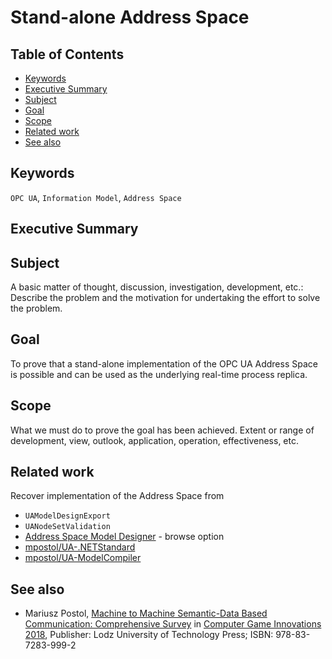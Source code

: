 # Stand-alone Address Space <!-- omit in toc -->

## Table of Contents <!-- omit in toc -->

- [Keywords](#keywords)
- [Executive Summary](#executive-summary)
- [Subject](#subject)
- [Goal](#goal)
- [Scope](#scope)
- [Related work](#related-work)
- [See also](#see-also)

## Keywords

`OPC UA`, `Information Model`, `Address Space`

## Executive Summary

## Subject

A basic matter of thought, discussion, investigation, development, etc.:
Describe the problem and the motivation for undertaking the effort to solve the problem.

## Goal

To prove that a stand-alone implementation of the OPC UA Address Space is possible and can be used as the underlying real-time process replica.

## Scope

What we must do to prove the goal has been achieved. Extent or range of development, view, outlook, application, operation, effectiveness, etc.

## Related work

Recover implementation of the Address Space from

- `UAModelDesignExport`
- `UANodeSetValidation`
- [Address Space Model Designer](https://github.com/mpostol/ASMD)  - browse option
- [mpostol/UA-.NETStandard](https://github.com/mpostol/UA-.NETStandard)
- [mpostol/UA-ModelCompiler](https://github.com/mpostol/UA-ModelCompiler)

## See also

- Mariusz Postol, [Machine to Machine Semantic-Data Based Communication: Comprehensive Survey](https://www.researchgate.net/publication/331633195_Machine_to_Machine_Semantic-Data_Based_Communication) in [Computer Game Innovations 2018](https://www.researchgate.net/publication/335524620_Computer_Game_Innovations_2018), Publisher: Lodz University of Technology Press; ISBN: 978-83-7283-999-2
